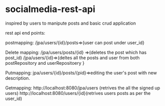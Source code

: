 # socialmedia-rest-api
inspired by users to manipute posts and basic crud application

rest api end points:



postmapping:
/jpa/users/{id}/posts=>{user can post under user_id}

Delete mapping:
/jpa/users/posts/{id} =>(deletes the post which has post_id)
/jpa/users/{id}=>{deltes all the posts and user from both postRepository and userRepositoery }


Putmapping:
jpa/users/{id}/posts/{pid}=>editing the user's post with new description.


Getmapping:
http://localhost:8080/jpa/users (retrives the all the signed up users)
http://localhost:8080/users/{id}(retrives users posts as per the user_id)

